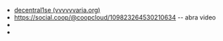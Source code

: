 - [decentral1se (vvvvvvaria.org)](https://vvvvvvaria.org/~decentral1se/)
- https://social.coop/@coopcloud/109823264530210634 -- abra video
-
-
